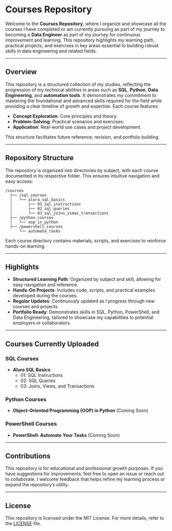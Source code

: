 # Courses Repository

Welcome to the **Courses Repository**, where I organize and showcase all the courses I have completed or am currently pursuing as part of my journey to becoming a **Data Engineer** as part of my journey for continuous improvement and learning. This repository highlights my learning path, practical projects, and exercises in key areas essential to building robust skills in data engineering and related fields.

---

## Overview

This repository is a structured collection of my studies, reflecting the progression of my technical abilities in areas such as **SQL**, **Python**, **Data Engineering**, and **automation tools**. It demonstrates my commitment to mastering the foundational and advanced skills required for the field while providing a clear timeline of growth and expertise. Each course features:

- **Concept Exploration**: Core principles and theory.
- **Problem-Solving**: Practical scenarios and exercises.
- **Application**: Real-world use cases and project development.

This structure facilitates future reference, revision, and portfolio building.

---

## Repository Structure

The repository is organized into directories by subject, with each course documented in its respective folder. This ensures intuitive navigation and easy access:

```
/courses
  ├── /sql_courses
  │   └── alura_sql_basics
  │       ├── 01_sql_instructions
  │       ├── 02_sql_queries
  │       └── 03_sql_joins_views_transactions
  ├── /python_courses
  │   └── oop_in_python
  ├── /powershell_courses
      └── automate_tasks
```

Each course directory contains materials, scripts, and exercises to reinforce hands-on learning.

---

## Highlights

- **Structured Learning Path**: Organized by subject and skill, allowing for easy navigation and reference.
- **Hands-On Projects**: Includes code, scripts, and practical examples developed during the courses.
- **Regular Updates**: Continuously updated as I progress through new courses and projects.
- **Portfolio Ready**: Demonstrates skills in SQL, Python, PowerShell, and Data Engineering, tailored to showcase my capabilities to potential employers or collaborators.

---

## Courses Currently Uploaded

### SQL Courses
- **Alura SQL Basics**:
  - 01: SQL Instructions
  - 02: SQL Queries
  - 03: Joins, Views, and Transactions

### Python Courses
- **Object-Oriented Programming (OOP) in Python** (Coming Soon)

### PowerShell Courses
- **PowerShell: Automate Your Tasks** (Coming Soon)


---

## Contributions

This repository is for educational and professional growth purposes. If you have suggestions for improvements, feel free to open an issue or reach out to collaborate. I welcome feedback that helps refine my learning process or expand the repository’s utility.

---

## License

This repository is licensed under the MIT License. For more details, refer to the [LICENSE](LICENSE) file.

